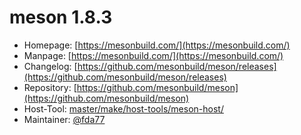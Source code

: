 # meson 1.8.3
  - Homepage: [https://mesonbuild.com/](https://mesonbuild.com/)
  - Manpage: [https://mesonbuild.com/](https://mesonbuild.com/)
  - Changelog: [https://github.com/mesonbuild/meson/releases](https://github.com/mesonbuild/meson/releases)
  - Repository: [https://github.com/mesonbuild/meson](https://github.com/mesonbuild/meson)
  - Host-Tool: [master/make/host-tools/meson-host/](https://github.com/Freetz-NG/freetz-ng/tree/master/make/host-tools/meson-host/)
  - Maintainer: [@fda77](https://github.com/fda77)

